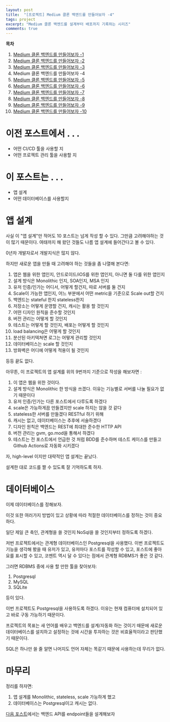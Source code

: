 ```yaml
---
layout: post
title:  "[프로젝트] Medium 클론 백엔드를 만들어보자 -4"
tags: project
excerpt: "Medium 클론 백엔드를 설계부터 배포까지 기록하는 시리즈"
comments: true
---
```


**목차**
1. [Medium 클론 백엔드를 만들어보자 -1]({{site.baseurl}}/프로젝트-Medium-클론-백엔드를-만들어보자-1/)
2. [Medium 클론 백엔드를 만들어보자 -2]({{site.baseurl}}/프로젝트-Medium-클론-백엔드를-만들어보자-2/)
3. [Medium 클론 백엔드를 만들어보자 -3]({{site.baseurl}}/프로젝트-Medium-클론-백엔드를-만들어보자-3/)
4. Medium 클론 백엔드를 만들어보자 -4
5. [Medium 클론 백엔드를 만들어보자 -5]({{site.baseurl}}/프로젝트-Medium-클론-백엔드를-만들어보자-5/)
6. [Medium 클론 백엔드를 만들어보자 -6]({{site.baseurl}}/프로젝트-Medium-클론-백엔드를-만들어보자-6/)
7. [Medium 클론 백엔드를 만들어보자 -7]({{site.baseurl}}/프로젝트-Medium-클론-백엔드를-만들어보자-7/)
8. [Medium 클론 백엔드를 만들어보자 -8]({{site.baseurl}}/프로젝트-Medium-클론-백엔드를-만들어보자-8/)
9. [Medium 클론 백엔드를 만들어보자 -9]({{site.baseurl}}/프로젝트-Medium-클론-백엔드를-만들어보자-9/)
10. [Medium 클론 백엔드를 만들어보자 -10]({{site.baseurl}}/프로젝트-Medium-클론-백엔드를-만들어보자-10/)

# 이전 포스트에서 . . .
- 어떤 CI/CD 툴을 사용할 지
- 어떤 프로젝트 관리 툴을 사용할 지

# 이 포스트는 . . .
- 앱 설계
- 어떤 데이터베이스를 사용할지

# 앱 설계

사실 이 "앱 설계"만 적어도 10 포스트는 넘게 작성 할 수 있다. 그만큼 고려해야하는 것이 많기 때문이다. 여태까지 해 왔던 것들도 나름 앱 설계에 들어간다고 볼 수 있다.

0년차 개발자로서 개발지식은 많지 않다.

하지만 새로운 앱을 만들 때 고려해야 하는 것들을 좀 나열해 본다면:

1. 앱은 웹을 위한 앱인지, 안드로이드/iOS를 위한 앱인지, 아니면 둘 다를 위한 앱인지
2. 설계 방식은 Monolithic 인지, SOA인지, MSA 인지
3. 유저 인증/인가는 어디서, 어떻게 할건지, 따로 서버를 둘 건지
4. Scale이 가능한 앱인지, 어느 부분에서 어떤 metric을 기준으로 Scale out할 건지
5. 백엔드는 stateful 한지 stateless한지
6. 저장소는 어떻게 운영할 건지, 캐시는 활용 할 것인지
7. 어떤 디자인 원칙을 준수할 것인지
8. 버전 관리는 어떻게 할 것인지
9. 테스트는 어떻게 할 것인지, 배포는 어떻게 할 것인지
10. load balancing은 어떻게 할 것인지
11. 분산된 아키텍쳐면 로그는 어떻게 관리할 것인지
12. 데이터베이스는 scale 할 것인지
13. 방화벽은 어디에 어떻게 적용이 될 것인지

등등 끝도 없다. 

아무튼, 이 프로젝트의 앱 설계를 위의 9번까지 기준으로 작성을 해보자면 :

1. 이 앱은 웹을 위한 것이다.
2. 설계 방식은 Monolithic 한 방식을 쓰겠다. 이유는 기능별로 서버를 나눌 필요가 없기 때문이다
3. 유저 인증/인가는 다른 포스트에서 다루도록 하겠다
4. scale은 가능하게끔 만들겠지만 scale 하지는 않을 것 같다
5. stateless한 서버를 만들겠다 RESTful 하기 위해
6. 캐시는 없고, 데이터베이스는 추후에 서술하겠다
7. 디자인 원칙은 백엔드는 REST에 최대한 준수한 HTTP API
8. 버전 관리는 gvm, go.mod을 통해서 하겠다
9. 테스트는 전 포스트에서 언급한 것 처럼 BDD를 준수하며 테스트 케이스를 만들고 Github Actions로 자동화 시키겠다

자, high-level 이지만 대략적인 앱 설계는 끝났다. 

설계한 대로 코드를 짤 수 있도록 잘 기억하도록 하자.

# 데이터베이스

이제 데이터베이스를 정해보자. 

이것 또한 여러가지 방법이 있고 상황에 따라 적절한 데이터베이스를 정하는 것이 중요하다. 

일단 제일 큰 축인, 관계형을 쓸 것인지 NoSql을 쓸 것인지부터 정하도록 하겠다. 

저번 프로젝트에서는 관계형 데이터베이스인 Postgresql을 사용했다. 이번 프로젝트도 기능을 생각해 봤을 때 유저가 있고, 유저마다 포스트를 작성할 수 있고, 포스트에 좋아요를 표시할 수 있고, 코멘트 역시 달 수 있다는 점에서 관계형 RDBMS가 좋은 것 같다.

그러면 RDBMS 중에 사용 할 만한 툴을 찾아보자:

1. Postgresql
2. MySQL
3. SQLite

등이 있다. 

이번 프로젝트도 Postgresql을 사용하도록 하겠다. 이유는 현재 컴퓨터에 설치되어 있고 바로 구동 가능하기 때문이다. 

프로젝트의 목표는 새 언어를 배우고 백엔드를 설계/자동화 하는 것이기 때문에 새로운 데이터베이스를 설치하고 설정하는 것에 시간을 투자하는 것은 비효율적이라고 판단했기 때문이다. 

SQL은 하나만 쓸 줄 알면 나머지도 언어 자체는 똑같기 때문에 사용하는데 무리가 없다. 

# 마무리

정리를 하자면:

1. 앱 설계를 Monolithic, stateless, scale 가능하게 했고
2. 데이터베이스는 Postgresql이고 캐시는 없다.

[다음 포스트]({{site.baseurl}}/프로젝트-Medium-클론-백엔드를-만들어보자-5/)에서는 백엔드 API를 endpoint들을 설계해보자


